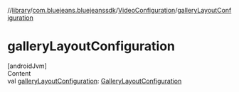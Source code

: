 //[library](../../../index.md)/[com.bluejeans.bluejeanssdk](../index.md)/[VideoConfiguration](index.md)/[galleryLayoutConfiguration](gallery-layout-configuration.md)



# galleryLayoutConfiguration  
[androidJvm]  
Content  
val [galleryLayoutConfiguration](gallery-layout-configuration.md): [GalleryLayoutConfiguration](../-gallery-layout-configuration/index.md)  



